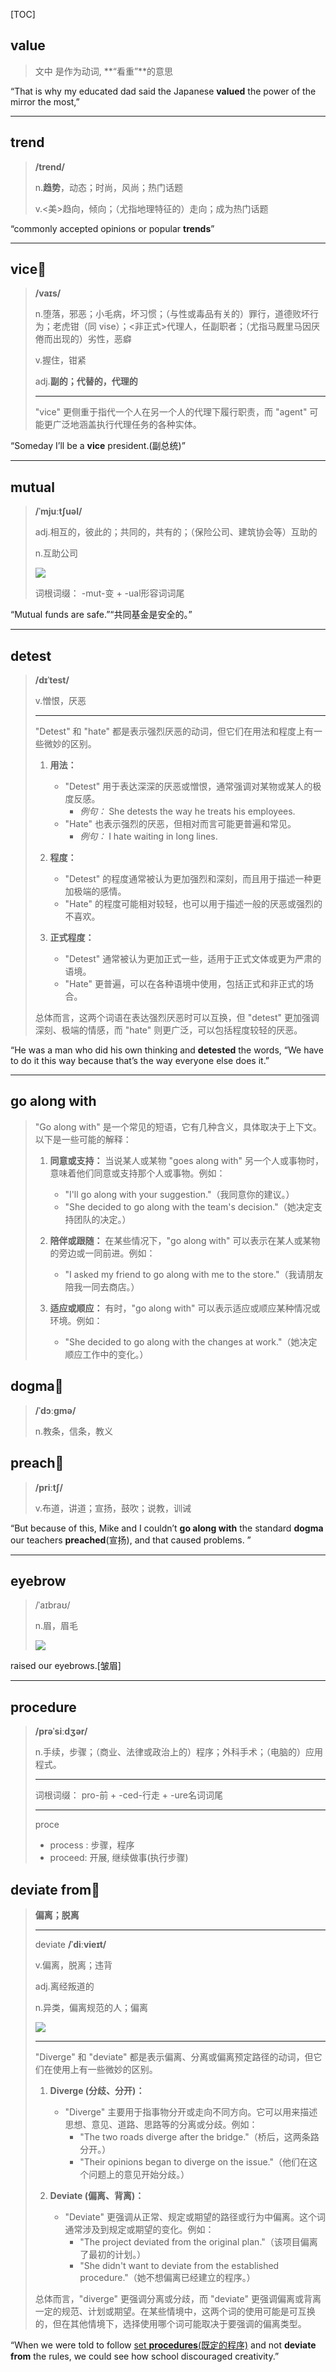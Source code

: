 [TOC]

## value

> 文中 是作为动词, **“看重”**的意思

“That is why my educated dad said the Japanese **valued** the power of the mirror the most,”

---

## trend

> **/trend/**
>
> n.**趋势**，动态；时尚，风尚；热门话题
>
> v.<美>趋向，倾向；（尤指地理特征的）走向；成为热门话题

“commonly accepted opinions or popular **trends**”

---

## vice🚩

> **/vaɪs/**
>
> n.堕落，邪恶；小毛病，坏习惯；（与性或毒品有关的）罪行，道德败坏行为；老虎钳（同 vise）；<非正式>代理人，任副职者；（尤指马厩里马因厌倦而出现的）劣性，恶癖
>
> v.握住，钳紧
>
> adj.**副的；代替的，代理的**
>
> ---
>
> "vice" 更侧重于指代一个人在另一个人的代理下履行职责，而 "agent" 可能更广泛地涵盖执行代理任务的各种实体。

“Someday I’ll be a **vice** president.(副总统)” 

---

## mutual

> **/ˈmjuːtʃuəl/**
>
> adj.相互的，彼此的；共同的，共有的；（保险公司、建筑协会等）互助的
>
> n.互助公司
>
> ![](https://ydlunacommon-cdn.nosdn.127.net/147b1438acbe72bdc26cc8996970393c.jpg?)
>
> 词根词缀： -mut-变 + -ual形容词词尾

“Mutual funds are safe.”“共同基金是安全的。”

---

## detest

> **/dɪˈtest/**
>
> v.憎恨，厌恶
>
> ---
>
> "Detest" 和 "hate" 都是表示强烈厌恶的动词，但它们在用法和程度上有一些微妙的区别。
>
> 1. **用法：**
>    - "Detest" 用于表达深深的厌恶或憎恨，通常强调对某物或某人的极度反感。
>      - *例句：* She detests the way he treats his employees.
>    - "Hate" 也表示强烈的厌恶，但相对而言可能更普遍和常见。
>      - *例句：* I hate waiting in long lines.
>
> 2. **程度：**
>    - "Detest" 的程度通常被认为更加强烈和深刻，而且用于描述一种更加极端的感情。
>    - "Hate" 的程度可能相对较轻，也可以用于描述一般的厌恶或强烈的不喜欢。
>
> 3. **正式程度：**
>    - "Detest" 通常被认为更加正式一些，适用于正式文体或更为严肃的语境。
>    - "Hate" 更普遍，可以在各种语境中使用，包括正式和非正式的场合。
>
> 总体而言，这两个词语在表达强烈厌恶时可以互换，但 "detest" 更加强调深刻、极端的情感，而 "hate" 则更广泛，可以包括程度较轻的厌恶。

“He was a man who did his own thinking and **detested** the words, “We have to do it this way because that’s the way everyone else does it.”

---

## go along with

> "Go along with" 是一个常见的短语，它有几种含义，具体取决于上下文。以下是一些可能的解释：
>
> 1. **同意或支持：** 当说某人或某物 "goes along with" 另一个人或事物时，意味着他们同意或支持那个人或事物。例如：
>    - "I'll go along with your suggestion."（我同意你的建议。）
>    - "She decided to go along with the team's decision."（她决定支持团队的决定。）
>
> 2. **陪伴或跟随：** 在某些情况下，"go along with" 可以表示在某人或某物的旁边或一同前进。例如：
>    - "I asked my friend to go along with me to the store."（我请朋友陪我一同去商店。）
>
> 3. **适应或顺应：** 有时，"go along with" 可以表示适应或顺应某种情况或环境。例如：
>    - "She decided to go along with the changes at work."（她决定顺应工作中的变化。）
>

## dogma🚩

> **/ˈdɔːɡmə/**
>
> n.教条，信条，教义

## preach🚩

> **/priːtʃ/**
>
> v.布道，讲道；宣扬，鼓吹；说教，训诫

“But because of this, Mike and I couldn’t **go along with** the standard **dogma** our teachers **preached**(宣扬), and that caused problems. ”

---

## eyebrow

> /ˈaɪbraʊ/
>
> n.眉，眉毛
>
> ![](https://ydlunacommon-cdn.nosdn.127.net/d4e43202c7fcec921347adfaa5a0fb1c.jpg?)

raised our eyebrows.[皱眉]

---

## procedure

> **/prəˈsiːdʒər/**
>
> n.手续，步骤；（商业、法律或政治上的）程序；外科手术；（电脑的）应用程式。
>
> ---
>
> 词根词缀： pro-前 + -ced-行走 + -ure名词词尾
>
> ---
>
> proce
>
> - process : 步骤，程序
> - proceed: 开展, 继续做事(执行步骤)

## deviate from🚩

> **偏离；脱离**
>
> ---
>
> deviate **/ˈdiːvieɪt/**
>
> v.偏离，脱离；违背
>
> adj.离经叛道的
>
> n.异类，偏离规范的人；偏离
>
> ![](https://ydlunacommon-cdn.nosdn.127.net/77671320e40d72064e93627f86143ba6.jpg?)
>
> ---
>
> "Diverge" 和 "deviate" 都是表示偏离、分离或偏离预定路径的动词，但它们在使用上有一些微妙的区别。
>
> 1. **Diverge (分歧、分开)：**
>    - "Diverge" 主要用于指事物分开或走向不同方向。它可以用来描述思想、意见、道路、思路等的分离或分歧。例如：
>      - "The two roads diverge after the bridge."（桥后，这两条路分开。）
>      - "Their opinions began to diverge on the issue."（他们在这个问题上的意见开始分歧。）
>
> 2. **Deviate (偏离、背离)：**
>    - "Deviate" 更强调从正常、规定或期望的路径或行为中偏离。这个词通常涉及到规定或期望的变化。例如：
>      - "The project deviated from the original plan."（该项目偏离了最初的计划。）
>      - "She didn't want to deviate from the established procedure."（她不想偏离已经建立的程序。）
>
> 总体而言，"diverge" 更强调分离或分歧，而 "deviate" 更强调偏离或背离一定的规范、计划或期望。在某些情境中，这两个词的使用可能是可互换的，但在其他情境下，选择使用哪个词可能取决于要强调的偏离类型。

“When we were told to follow <u>set **procedures**(既定的程序)</u> and not **deviate from** the rules, we could see how school discouraged creativity.”

